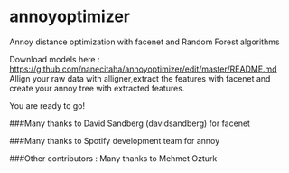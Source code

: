 # annoyoptimizer
Annoy distance optimization with facenet and Random Forest algorithms


Download models here : https://github.com/nanecitaha/annoyoptimizer/edit/master/README.md
Allign your raw data with alligner,extract the features with facenet and create your annoy tree with extracted features.



You are ready to go!




###Many thanks to David Sandberg (davidsandberg) for facenet

###Many thanks to Spotify development team for annoy

###Other contributors : Many thanks to Mehmet Ozturk
